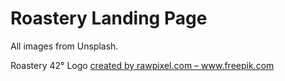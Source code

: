 # Roastery Landing Page #

All images from Unsplash.

Roastery 42° Logo 
<a href='https://www.freepik.com/vectors/logo'> created by rawpixel.com – www.freepik.com </a>
